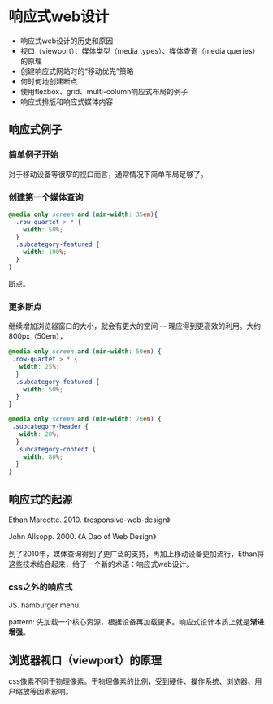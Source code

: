 # 响应式web设计

+ 响应式web设计的历史和原因
+ 视口（viewport）、媒体类型（media types）、媒体查询（media queries）的原理
+ 创建响应式网站时的“移动优先”策略
+ 何时何地创建断点
+ 使用flexbox、grid、multi-column响应式布局的例子
+ 响应式排版和响应式媒体内容

## 响应式例子

### 简单例子开始

对于移动设备等很窄的视口而言，通常情况下简单布局足够了。
 
 ### 创建第一个媒体查询
 
 ```css
 @media only screen and (min-width: 35em){
   .row-quartet > * {
     width: 50%;
   }
   .subcategory-featured {
     width: 100%;
   }
 }
 ```

断点。

### 更多断点

继续增加浏览器窗口的大小，就会有更大的空间 -- 理应得到更高效的利用。大约800px（50em），

```css
@media only screen and (min-width: 50em) {
 .row-quartet > * {
   width: 25%; 
  }
  .subcategory-featured {
    width: 50%;
  }
}
```

```css
@media only screen and (min-width: 70em) {
 .subcategory-header {
   width: 20%;
  }
  .subcategory-content {
    width: 80%;
  }
}
```

## 响应式的起源

Ethan Marcotte. 2010. 《responsive-web-design》

John Allsopp. 2000. 《A Dao of Web Design》

到了2010年，媒体查询得到了更广泛的支持，再加上移动设备更加流行，Ethan将这些技术结合起来，给了一个新的术语：响应式web设计。

### css之外的响应式

JS. hamburger menu.

pattern: 先加载一个核心资源，根据设备再加载更多。响应式设计本质上就是**渐进增强**。

## 浏览器视口（viewport）的原理

css像素不同于物理像素。于物理像素的比例，受到硬件、操作系统、浏览器、用户缩放等因素影响。
